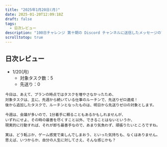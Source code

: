 ```yaml
---
title: "2025年1月20日(月)"
date: 2025-01-20T12:09:18Z
draft: false
tags: 
  - 日次レビュー
description: "100日チャレンジ 第十期の Discord チャンネルに送信したメッセージのアーカイブ"
scrolltotop: true
---
```


## 日次レビュー

- 1/20(月)
  - 対象タスク数：5
  - 先送り：0

```
今日は、あえて、プランの時点ではタスクを増やさなかったため、
対象タスクは、主に、先週から続いている仕事のルーチンで、先送りゼロ達成！
後から追加したタスクで、ルーチンとなったものは、明日から先送りゼロの対象とします。

今週は、会議が多いので、1分着手に頼ることもあるかもしれませんが、
いずれにせよ、その時の最善を尽くすこと以外、できることはないというか、
現実的に行動すれば、それが即ち最善手なので、あまり気負わず、頑張りたいところですね。

実は、どう転ぶか、ゲーム感覚で楽しんでしまおう、といった気持ちも、なくはありません。
思えば、いつからか、自分の人生に対してさえ、そんな感じかも？
```
